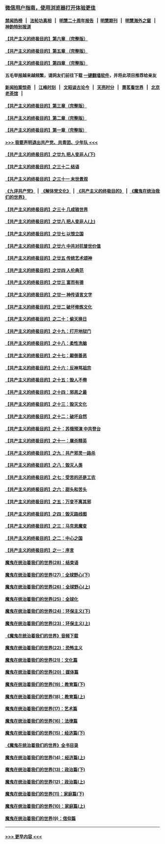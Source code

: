 ### [微信用户指南，使用浏览器打开体验更佳](https://github.com/gfw-breaker/banned-news1/blob/master/indexes/wechat-guide.md?t=0)
#### [禁闻热榜](热点新闻.md?t=0)  &nbsp;&nbsp;|&nbsp;&nbsp; [法轮功真相](https://github.com/gfw-breaker/truth/blob/master/README.md?t=0) &nbsp;&nbsp;|&nbsp;&nbsp; [明慧二十周年报告](https://github.com/gfw-breaker/mh-reports/blob/master/README.md?t=0) &nbsp;&nbsp;|&nbsp;&nbsp;[明慧期刊](https://github.com/gfw-breaker/mh-qikan) &nbsp;&nbsp;|&nbsp;&nbsp; [明慧海外之窗](https://github.com/gfw-breaker/mh-news/blob/master/README.md?t=0) &nbsp;&nbsp;|&nbsp;&nbsp; [神韵特别报道](https://github.com/gfw-breaker/mh-news/blob/master/shenyun.md?t=0)
#### [【共产主义的终极目的】第六章 （完整版）](../pages/nsc422/n11428913.md?t=02072244) 
#### [【共产主义的终极目的】第五章 （完整版）](../pages/nsc422/n11428912.md?t=02072244) 
#### [【共产主义的终极目的】第四章 （完整版）](../pages/nsc422/n11428907.md?t=02072244) 
#### 五毛举报越来越频繁，请网友们前往下载 [一键翻墙软件](https://github.com/gfw-breaker/ssr-accounts)，并将此项目推荐给亲友
#### [新闻拍案惊奇](https://github.com/gfw-breaker/banned-news1/blob/master/pages/link4.md) &nbsp;&nbsp;|&nbsp;&nbsp; [江峰时刻](https://github.com/gfw-breaker/banned-news1/blob/master/pages/link4.md) &nbsp;&nbsp;|&nbsp;&nbsp; [文昭谈古论今](https://github.com/gfw-breaker/banned-news1/blob/master/pages/link4.md) &nbsp;&nbsp;|&nbsp;&nbsp; [天亮时分](https://github.com/gfw-breaker/banned-news1/blob/master/pages/link4.md) &nbsp;&nbsp;|&nbsp;&nbsp; [萧茗看世界](https://github.com/gfw-breaker/banned-news1/blob/master/pages/link4.md) &nbsp;&nbsp;|&nbsp;&nbsp; [北京老茶馆](https://github.com/gfw-breaker/banned-news1/blob/master/pages/link4.md) &nbsp;&nbsp;|&nbsp;&nbsp; 
#### [【共产主义的终极目的】第三章（完整版）](../pages/nsc422/n11428848.md?t=02072244) 
#### [【共产主义的终极目的】第二章（完整版）](../pages/nsc422/n11428831.md?t=02072244) 
#### [【共产主义的终极目的】第一章（完整版）](../pages/nsc422/n11417651.md?t=02072244) 
#### [>>> 我要声明退出共产党、共青团、少年队 <<<](https://github.com/begood0513/goodnews/blob/master/quit/letter.md) 
#### [【共产主义的终极目的】之廿九 把人变非人(下)](../pages/nsc422/n11344140.md?t=02072244) 
#### [【共产主义的终极目的】之三十二 结语](../pages/nsc422/n11360535.md?t=02072244) 
#### [【共产主义的终极目的】之三十一 末世景观](../pages/nsc422/n11351129.md?t=02072244) 
#### [《九评共产党》](https://github.com/begood0513/9ping.md/blob/master/README.md) &nbsp;|&nbsp; [《解体党文化》](../../../../jtdwh.md/blob/master/README.md)  &nbsp;|&nbsp; [《共产主义的终极目的》](../../../../gczydzjmd.md/blob/master/README.md) &nbsp;|&nbsp; [《魔鬼在统治我们的世界》](../../../../mgztzwmdsj.md/blob/master/README.md) 
#### [【共产主义的终极目的】之三十 几成狼世界](../pages/nsc422/n11348280.md?t=02072244) 
#### [【共产主义的终极目的】之廿八 把人变非人(上)](../pages/nsc422/n11340492.md?t=02072244) 
#### [【共产主义的终极目的】之廿七 以恨立国](../pages/nsc422/n11336944.md?t=02072244) 
#### [【共产主义的终极目的】之廿六 中共对抗普世价值](../pages/nsc422/n11324785.md?t=02072244) 
#### [【共产主义的终极目的】之廿五 传统艺术颂神](../pages/nsc422/n11296396.md?t=02072244) 
#### [【共产主义的终极目的】之廿四 人伦典范](../pages/nsc422/n11296397.md?t=02072244) 
#### [【共产主义的终极目的】之廿三 富而有德](../pages/nsc422/n11283598.md?t=02072244) 
#### [【共产主义的终极目的】之廿一 神传语言文字](../pages/nsc422/n11263265.md?t=02072244) 
#### [【共产主义的终极目的】之廿二 破坏修炼文化](../pages/nsc422/n11245728.md?t=02072244) 
#### [【共产主义的终极目的】之二十：偷天换日](../pages/nsc422/n11238846.md?t=02072244) 
#### [【共产主义的终极目的】之十九：打开地狱门](../pages/nsc422/n11206376.md?t=02072244) 
#### [【共产主义的终极目的】之十八：柔性洗脑](../pages/nsc422/n11199994.md?t=02072244) 
#### [【共产主义的终极目的】之十七：颠倒善恶](../pages/nsc422/n11179782.md?t=02072244) 
#### [【共产主义的终极目的】之十六：反神骂祖宗](../pages/nsc422/n11166798.md?t=02072244) 
#### [【共产主义的终极目的】之十五：毁人不倦](../pages/nsc422/n11166792.md?t=02072244) 
#### [【共产主义的终极目的】之十四：邪恶之最](../pages/nsc422/n11150249.md?t=02072244) 
#### [【共产主义的终极目的】之十三：毁灭文化](../pages/nsc422/n11135227.md?t=02072244) 
#### [【共产主义的终极目的】之十二：破坏自然](../pages/nsc422/n11135214.md?t=02072244) 
#### [【共产主义的终极目的】之十：苏俄预演 中共登台](../pages/nsc422/n11118424.md?t=02072244) 
#### [【共产主义的终极目的】之十一：屠杀精英](../pages/nsc422/n11118442.md?t=02072244) 
#### [【共产主义的终极目的】之九：共产邪灵一路杀](../pages/nsc422/n11114139.md?t=02072244) 
#### [【共产主义的终极目的】之八：毁灭人类](../pages/nsc422/n11108503.md?t=02072244) 
#### [【共产主义的终极目的】之七：受苦的还是工农](../pages/nsc422/n11101809.md?t=02072244) 
#### [【共产主义的终极目的】之六：甜头和苦头](../pages/nsc422/n11096971.md?t=02072244) 
#### [【共产主义的终极目的】之五：万变不离其邪](../pages/nsc422/n11091285.md?t=02072244) 
#### [【共产主义的终极目的】之四：毁灭路线图](../pages/nsc422/n11086284.md?t=02072244) 
#### [【共产主义的终极目的】之三：马克思魔变](../pages/nsc422/n11061941.md?t=02072244) 
#### [【共产主义的终极目的】之二：中心之国](../pages/nsc422/n11047728.md?t=02072244) 
#### [【共产主义的终极目的】之一：序言](../pages/nsc422/n11086077.md?t=02072244) 
#### [魔鬼在统治着我们的世界(28)：结束语](../pages/nsc422/n10936246.md?t=02072244) 
#### [魔鬼在统治着我们的世界(27)：全球野心(下)](../pages/nsc422/n10928319.md?t=02072244) 
#### [魔鬼在统治着我们的世界(26)：全球野心(上)](../pages/nsc422/n10900318.md?t=02072244) 
#### [魔鬼在统治着我们的世界(25)：全球化](../pages/nsc422/n10788205.md?t=02072244) 
#### [魔鬼在统治着我们的世界(24)：环保主义(下)](../pages/nsc422/n10695307.md?t=02072244) 
#### [魔鬼在统治着我们的世界(23)：环保主义(上)](../pages/nsc422/n10688613.md?t=02072244) 
#### [《魔鬼在统治着我们的世界》音频下载](../pages/nsc422/n10635553.md?t=02072244) 
#### [魔鬼在统治着我们的世界(22)：恐怖主义](../pages/nsc422/n10614727.md?t=02072244) 
#### [魔鬼在统治着我们的世界(21)：文化篇](../pages/nsc422/n10597706.md?t=02072244) 
#### [魔鬼在统治着我们的世界(20)：媒体篇](../pages/nsc422/n10586579.md?t=02072244) 
#### [魔鬼在统治着我们的世界(19)：教育篇(下)](../pages/nsc422/n10564808.md?t=02072244) 
#### [魔鬼在统治着我们的世界(18)：教育篇(上)](../pages/nsc422/n10526970.md?t=02072244) 
#### [魔鬼在统治着我们的世界(17)：艺术篇](../pages/nsc422/n10499093.md?t=02072244) 
#### [魔鬼在统治着我们的世界(16)：法律篇](../pages/nsc422/n10485969.md?t=02072244) 
#### [魔鬼在统治着我们的世界(15)：经济篇(下)](../pages/nsc422/n10469975.md?t=02072244) 
#### [《魔鬼在统治着我们的世界》全书目录](../pages/nsc422/n10464261.md?t=02072244) 
#### [魔鬼在统治着我们的世界(14)：经济篇(上)](../pages/nsc422/n10457370.md?t=02072244) 
#### [魔鬼在统治着我们的世界(13)：政治篇(下)](../pages/nsc422/n10448270.md?t=02072244) 
#### [魔鬼在统治着我们的世界(12)：政治篇(上)](../pages/nsc422/n10444576.md?t=02072244) 
#### [魔鬼在统治着我们的世界(11)：家庭篇(下)](../pages/nsc422/n10440961.md?t=02072244) 
#### [魔鬼在统治着我们的世界(10)：家庭篇(上)](../pages/nsc422/n10435448.md?t=02072244) 
#### [魔鬼在统治着我们的世界(9)：信仰篇](../pages/nsc422/n10432159.md?t=02072244) 

----
#### [ >>> 更早内容 <<< ](../indexes/nsc422-earlier.md)
